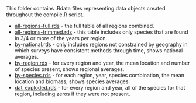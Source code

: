 This folder contains .Rdata files representing data objects created throughout the compile.R script.

- [all-regions-full.rds](https://github.com/mpinsky/OceanAdapt/blob/update_2019/data_clean/all-regions-full.RData) - the full table of all regions combined.  
- [all-regions-trimmed.rds](https://github.com/mpinsky/OceanAdapt/blob/update_2019/data_clean/all-regions-trimmed.RData) - this table includes only species that are found in 3/4 or more of the years per region.  
- [by-national.rds](https://github.com/mpinsky/OceanAdapt/blob/update_2019/data_clean/by_national.RData) - only includes regions not constrained by geography in which surveys have consistent methods through time, shows national averages.  
- [by-region.rds](https://github.com/mpinsky/OceanAdapt/blob/update_2019/data_clean/by_region.RData) - for every region and year, the mean location and number of species present, shows regional averages.  
- [by-species.rds](https://github.com/mpinsky/OceanAdapt/blob/update_2019/data_clean/by_species.RData) - for each region, year, species combination, the mean location and biomass, shows species averages.  
- [dat_exploded.rds](https://github.com/mpinsky/OceanAdapt/blob/update_2019/data_clean/dat_exploded.Rdata) - for every region and year, all of the species for that region, including zeros if they were not present.

